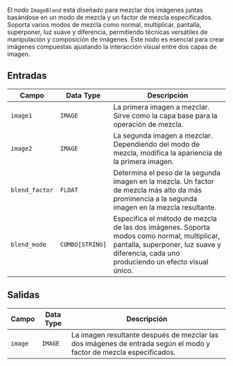 El nodo `ImageBlend` está diseñado para mezclar dos imágenes juntas basándose en un modo de mezcla y un factor de mezcla especificados. Soporta varios modos de mezcla como normal, multiplicar, pantalla, superponer, luz suave y diferencia, permitiendo técnicas versátiles de manipulación y composición de imágenes. Este nodo es esencial para crear imágenes compuestas ajustando la interacción visual entre dos capas de imagen.

## Entradas

| Campo         | Data Type | Descripción                                                                       |
|---------------|-------------|-----------------------------------------------------------------------------------|
| `image1`      | `IMAGE`     | La primera imagen a mezclar. Sirve como la capa base para la operación de mezcla. |
| `image2`      | `IMAGE`     | La segunda imagen a mezclar. Dependiendo del modo de mezcla, modifica la apariencia de la primera imagen. |
| `blend_factor`| `FLOAT`     | Determina el peso de la segunda imagen en la mezcla. Un factor de mezcla más alto da más prominencia a la segunda imagen en la mezcla resultante. |
| `blend_mode`  | `COMBO[STRING]` | Especifica el método de mezcla de las dos imágenes. Soporta modos como normal, multiplicar, pantalla, superponer, luz suave y diferencia, cada uno produciendo un efecto visual único. |

## Salidas

| Campo | Data Type | Descripción                                                              |
|-------|-------------|--------------------------------------------------------------------------|
| `image`| `IMAGE`     | La imagen resultante después de mezclar las dos imágenes de entrada según el modo y factor de mezcla especificados. |

